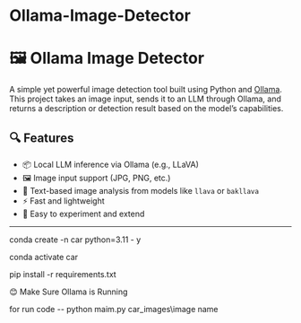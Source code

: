# Ollama-Image-Detector
# 🖼️ Ollama Image Detector

A simple yet powerful image detection tool built using Python and [Ollama](https://ollama.com/). This project takes an image input, sends it to an LLM through Ollama, and returns a description or detection result based on the model’s capabilities.

## 🔍 Features

- 📦 Local LLM inference via Ollama (e.g., LLaVA)
- 🖼️ Image input support (JPG, PNG, etc.)
- 🧠 Text-based image analysis from models like `llava` or `bakllava`
- ⚡ Fast and lightweight
- 🧪 Easy to experiment and extend

---

conda create -n car python=3.11 - y

conda activate car

pip install -r requirements.txt

😊  Make Sure Ollama is Running

for run code -- python maim.py car_images\image name